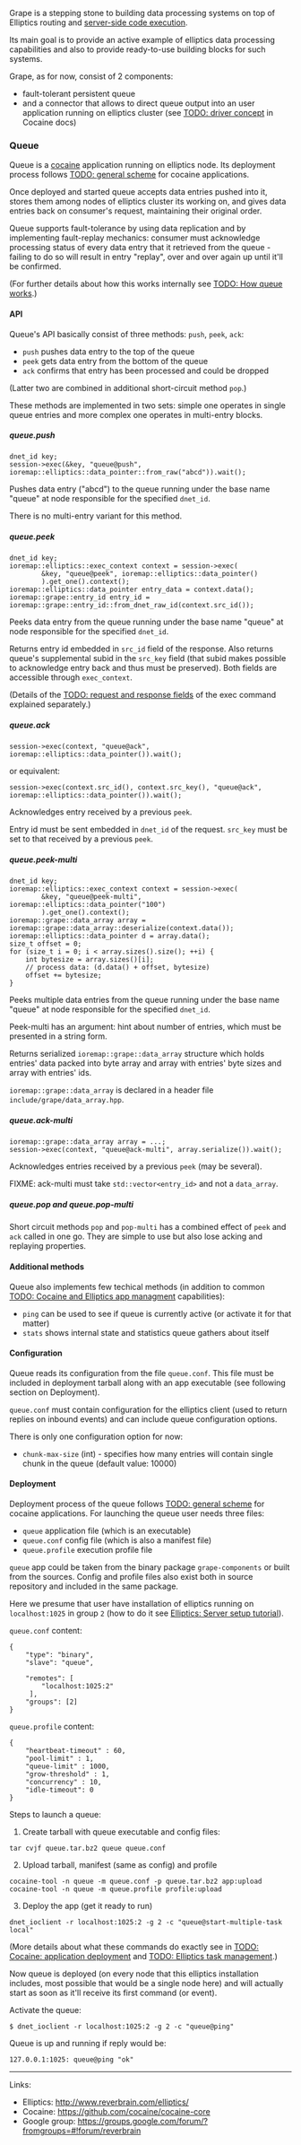 Grape is a stepping stone to building data processing systems on top of Elliptics routing and [server-side code execution](http://doc.reverbrain.com/elliptics:serverside).

Its main goal is to provide an active example of elliptics data processing capabilities and also to provide ready-to-use building blocks for such systems.

Grape, as for now, consist of 2 components:

* fault-tolerant persistent queue
* and a connector that allows to direct queue output into an user application running on elliptics cluster (see [TODO: driver concept]() in Cocaine docs)

### Queue
Queue is a [cocaine](https://github.com/cocaine/cocaine-core) application running on elliptics node. Its deployment process follows [TODO: general scheme]() for cocaine applications.

Once deployed and started queue accepts data entries pushed into it, stores them among nodes of elliptics cluster its working on, and gives data entries back on consumer's request, maintaining their original order.

Queue supports fault-tolerance by using data replication and by implementing fault-replay mechanics: consumer must acknowledge processing status of every data entry that it retrieved from the queue - failing to do so will result in entry "replay", over and over again up until it'll be confirmed.

(For further details about how this works internally see [TODO: How queue works]().) 

#### API
Queue's API basically consist of three methods: `push`, `peek`, `ack`:

 * `push` pushes data entry to the top of the queue
 * `peek` gets data entry from the bottom of the queue
 * `ack` confirms that entry has been processed and could be dropped

(Latter two are combined in additional short-circuit method `pop`.)

These methods are implemented in two sets: simple one operates in single queue entries and more complex one operates in multi-entry blocks.

##### queue.push
```
dnet_id key;
session->exec(&key, "queue@push", ioremap::elliptics::data_pointer::from_raw("abcd")).wait();
```
Pushes data entry ("abcd") to the queue running under the base name "queue" at node responsible for the specified `dnet_id`.

There is no multi-entry variant for this method.

##### queue.peek
```
dnet_id key;
ioremap::elliptics::exec_context context = session->exec(
        &key, "queue@peek", ioremap::elliptics::data_pointer()
        ).get_one().context();
ioremap::elliptics::data_pointer entry_data = context.data();
ioremap::grape::entry_id entry_id = ioremap::grape::entry_id::from_dnet_raw_id(context.src_id());
```
Peeks data entry from the queue running under the base name "queue" at node responsible for the specified `dnet_id`.

Returns entry id embedded in `src_id` field of the response. Also returns queue's supplemental subid in the `src_key` field (that subid makes possible to acknowledge entry back and thus must be preserved). Both fields are accessible through `exec_context`.

(Details of the [TODO: request and response fields](https://github.com/reverbrain/elliptics/blob/master/include/elliptics/srw.h#L30) of the exec command explained separately.)

##### queue.ack
```
session->exec(context, "queue@ack", ioremap::elliptics::data_pointer()).wait();
```
or equivalent:
```
session->exec(context.src_id(), context.src_key(), "queue@ack", ioremap::elliptics::data_pointer()).wait();
```
Acknowledges entry received by a previous `peek`.

Entry id must be sent embedded in `dnet_id` of the request. `src_key` must be set to that received by a previous `peek`.

##### queue.peek-multi
```
dnet_id key;
ioremap::elliptics::exec_context context = session->exec(
        &key, "queue@peek-multi", ioremap::elliptics::data_pointer("100")
        ).get_one().context();
ioremap::grape::data_array array = ioremap::grape::data_array::deserialize(context.data());
ioremap::elliptics::data_pointer d = array.data();
size_t offset = 0;
for (size_t i = 0; i < array.sizes().size(); ++i) {
    int bytesize = array.sizes()[i];
    // process data: (d.data() + offset, bytesize)
    offset += bytesize;
}
```
Peeks multiple data entries from the queue running under the base name "queue" at node responsible for the specified `dnet_id`.

Peek-multi has an argument: hint about number of entries, which must be presented in a string form.

Returns serialized `ioremap::grape::data_array` structure which holds entries' data packed into byte array and array with entries' byte sizes and array with entries' ids.

`ioremap::grape::data_array` is declared in a header file `include/grape/data_array.hpp`.

##### queue.ack-multi
```
ioremap::grape::data_array array = ...;
session->exec(context, "queue@ack-multi", array.serialize()).wait();
```
Acknowledges entries received by a previous `peek` (may be several).

FIXME: ack-multi must take `std::vector<entry_id>` and not a `data_array`.

##### queue.pop and queue.pop-multi
Short circuit methods `pop` and `pop-multi` has a combined effect of `peek` and `ack` called in one go. They are simple to use but also lose acking and replaying properties.

#### Additional methods
Queue also implements few techical methods (in addition to common [TODO: Cocaine and Elliptics app managment]() capabilities):

 * `ping` can be used to see if queue is currently active (or activate it for that matter)
 * `stats` shows internal state and statistics queue gathers about itself

#### Configuration

Queue reads its configuration from the file `queue.conf`. This file must be included in deployment tarball along with an app executable (see following section on Deployment).

`queue.conf` must contain configuration for the elliptics client (used to return replies on inbound events) and can include queue configuration options.

There is only one configuration option for now:

 * `chunk-max-size` (int) - specifies how many entries will contain single chunk in the queue (default value: 10000)

#### Deployment
Deployment process of the queue follows [TODO: general scheme]() for cocaine applications. For launching the queue user needs three files:

 * `queue` application file (which is an executable)
 * `queue.conf` config file (which is also a manifest file)
 * `queue.profile` execution profile file

`queue` app could be taken from the binary package `grape-components` or built from the sources. Config and profile files also exist both in source repository and included in the same package.

Here we presume that user have installation of elliptics running on `localhost:1025` in group `2` (how to do it see [Elliptics: Server setup tutorial](http://doc.reverbrain.com/elliptics:server-tutorial)).

`queue.conf` content:
```
{
    "type": "binary",
    "slave": "queue",

    "remotes": [
        "localhost:1025:2"
     ],
    "groups": [2]
}
```

`queue.profile` content:
```
{
    "heartbeat-timeout" : 60,
    "pool-limit" : 1,
    "queue-limit" : 1000,
    "grow-threshold" : 1,
    "concurrency" : 10,
    "idle-timeout": 0
}
```

Steps to launch a queue:

1. Create tarball with queue executable and config files:

 ```
tar cvjf queue.tar.bz2 queue queue.conf
```

2. Upload tarball, manifest (same as config) and profile

 ```
cocaine-tool -n queue -m queue.conf -p queue.tar.bz2 app:upload
cocaine-tool -n queue -m queue.profile profile:upload
```

3. Deploy the app (get it ready to run)

 ```
dnet_ioclient -r localhost:1025:2 -g 2 -c "queue@start-multiple-task local"
```

(More details about what these commands do exactly see in [TODO: Cocaine: application deployment]() and [TODO: Elliptics task management]().)

Now queue is deployed (on every node that this elliptics installation includes, most possible that would be a single node here) and will actually start as soon as it'll receive its first command (or event).

Activate the queue:
```
$ dnet_ioclient -r localhost:1025:2 -g 2 -c "queue@ping"
```
Queue is up and running if reply would be:
```
127.0.0.1:1025: queue@ping "ok"
```

---

Links:

 * Elliptics: http://www.reverbrain.com/elliptics/
 * Cocaine: https://github.com/cocaine/cocaine-core
 * Google group: https://groups.google.com/forum/?fromgroups=#!forum/reverbrain
